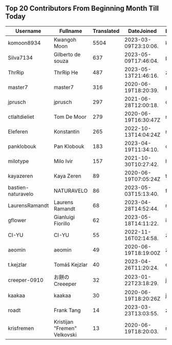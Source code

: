 ## Top 20 Contributors From Beginning Month Till Today ##
|Username|Fullname|Translated|DateJoined|Language|
|--------|--------|----------|----------|-------|
|komoon8934|Kwangoh Moon|5504|2023-03-09T23:10:06.|ko|
|Silva7134|Gilberto de souza|637|2023-05-09T17:46:04.|pt_BR|
|ThrRip|ThrRip He|487|2023-05-13T21:46:16.|zh_Hans|
|master7|master7|316|2020-06-19T18:20:39.|pl|
|jprusch|jprusch|297|2021-06-28T12:00:18.|de|
|ctlaltdieliet|Tom De Moor|279|2020-06-19T16:30:47Z|nl|
|Eleferen|Konstantin|265|2022-10-13T14:04:24Z|ru|
|panklobouk|Pan Klobouk|183|2023-04-19T11:34:10.|cs|
|milotype|Milo Ivir|157|2021-10-30T10:27:42.|hr|
|kayazeren|Kaya Zeren|89|2020-06-19T07:05:24Z|tr|
|bastien-naturavelo|NATURAVELO|86|2023-05-03T15:13:40.|fr|
|LaurensRamandt|Laurens Ramandt|68|2023-04-28T14:52:44.|nl|
|gflower|Gianluigi Fiorillo|62|2023-05-18T14:11:22.|it|
|CI-YU|CI-YU|55|2022-11-16T02:14:58.|zh_Hant|
|aeomin|aeomin|49|2020-06-19T18:19:00Z|zh_Hans|
|t.kejzlar|Tomáš Kejzlar|40|2023-04-26T11:20:24.|cs|
|creeper-0910|お餅のCreeeper|32|2023-01-22T23:18:29.|ja|
|kaakaa|kaakaa|30|2020-06-19T18:20:26Z|ja|
|roadt|Frank Tang|14|2023-03-23T13:03:55.|zh_Hans|
|krisfremen|Kristijan "Fremen" Velkovski|13|2020-06-19T18:20:03.|mk|
